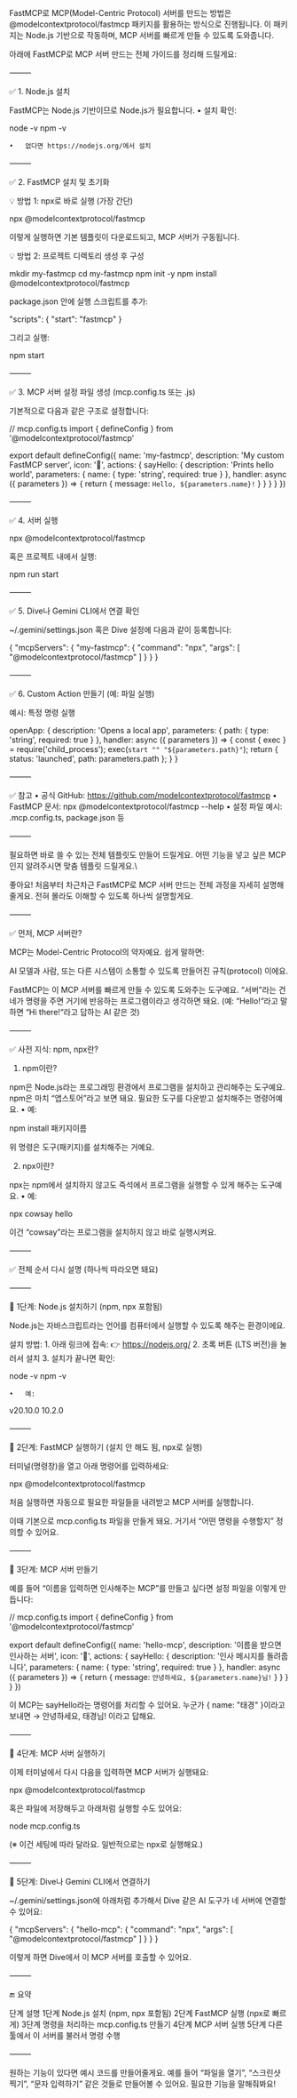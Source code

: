 FastMCP로 MCP(Model-Centric Protocol) 서버를 만드는 방법은 @modelcontextprotocol/fastmcp 패키지를 활용하는 방식으로 진행됩니다. 이 패키지는 Node.js 기반으로 작동하며, MCP 서버를 빠르게 만들 수 있도록 도와줍니다.

아래에 FastMCP로 MCP 서버 만드는 전체 가이드를 정리해 드릴게요:

⸻

✅ 1. Node.js 설치

FastMCP는 Node.js 기반이므로 Node.js가 필요합니다.
	•	설치 확인:

node -v
npm -v


	•	없다면 https://nodejs.org/에서 설치

⸻

✅ 2. FastMCP 설치 및 초기화

💡 방법 1: npx로 바로 실행 (가장 간단)

npx @modelcontextprotocol/fastmcp

이렇게 실행하면 기본 템플릿이 다운로드되고, MCP 서버가 구동됩니다.

💡 방법 2: 프로젝트 디렉토리 생성 후 구성

mkdir my-fastmcp
cd my-fastmcp
npm init -y
npm install @modelcontextprotocol/fastmcp

package.json 안에 실행 스크립트를 추가:

"scripts": {
  "start": "fastmcp"
}

그리고 실행:

npm start


⸻

✅ 3. MCP 서버 설정 파일 생성 (mcp.config.ts 또는 .js)

기본적으로 다음과 같은 구조로 설정합니다:

// mcp.config.ts
import { defineConfig } from '@modelcontextprotocol/fastmcp'

export default defineConfig({
  name: 'my-fastmcp',
  description: 'My custom FastMCP server',
  icon: '🧠',
  actions: {
    sayHello: {
      description: 'Prints hello world',
      parameters: {
        name: { type: 'string', required: true }
      },
      handler: async ({ parameters }) => {
        return { message: `Hello, ${parameters.name}!` }
      }
    }
  }
})


⸻

✅ 4. 서버 실행

npx @modelcontextprotocol/fastmcp

혹은 프로젝트 내에서 실행:

npm run start


⸻

✅ 5. Dive나 Gemini CLI에서 연결 확인

~/.gemini/settings.json 혹은 Dive 설정에 다음과 같이 등록합니다:

{
  "mcpServers": {
    "my-fastmcp": {
      "command": "npx",
      "args": [
        "@modelcontextprotocol/fastmcp"
      ]
    }
  }
}


⸻

✅ 6. Custom Action 만들기 (예: 파일 실행)

예시: 특정 명령 실행

openApp: {
  description: 'Opens a local app',
  parameters: {
    path: { type: 'string', required: true }
  },
  handler: async ({ parameters }) => {
    const { exec } = require('child_process');
    exec(`start "" "${parameters.path}"`);
    return { status: 'launched', path: parameters.path };
  }
}


⸻

✅ 참고
	•	공식 GitHub: https://github.com/modelcontextprotocol/fastmcp
	•	FastMCP 문서: npx @modelcontextprotocol/fastmcp --help
	•	설정 파일 예시: .mcp.config.ts, package.json 등

⸻

필요하면 바로 쓸 수 있는 전체 템플릿도 만들어 드릴게요.
어떤 기능을 넣고 싶은 MCP인지 알려주시면 맞춤 템플릿 드릴게요.\



좋아요! 처음부터 차근차근 FastMCP로 MCP 서버 만드는 전체 과정을 자세히 설명해줄게요.
전혀 몰라도 이해할 수 있도록 하나씩 설명할게요.

⸻

✅ 먼저, MCP 서버란?

MCP는 Model-Centric Protocol의 약자예요. 쉽게 말하면:

AI 모델과 사람, 또는 다른 시스템이 소통할 수 있도록 만들어진 규칙(protocol) 이에요.

FastMCP는 이 MCP 서버를 빠르게 만들 수 있도록 도와주는 도구예요.
“서버”라는 건 네가 명령을 주면 거기에 반응하는 프로그램이라고 생각하면 돼요.
(예: “Hello!“라고 말하면 “Hi there!“라고 답하는 AI 같은 것)

⸻

✅ 사전 지식: npm, npx란?

1. npm이란?

npm은 Node.js라는 프로그래밍 환경에서 프로그램을 설치하고 관리해주는 도구예요.
npm은 마치 “앱스토어”라고 보면 돼요. 필요한 도구를 다운받고 설치해주는 명령어예요.
	•	예:

npm install 패키지이름

위 명령은 도구(패키지)를 설치해주는 거예요.

2. npx이란?

npx는 npm에서 설치하지 않고도 즉석에서 프로그램을 실행할 수 있게 해주는 도구예요.
	•	예:

npx cowsay hello

이건 “cowsay”라는 프로그램을 설치하지 않고 바로 실행시켜요.

⸻

✅ 전체 순서 다시 설명 (하나씩 따라오면 돼요)

⸻

🔷 1단계: Node.js 설치하기 (npm, npx 포함됨)

Node.js는 자바스크립트라는 언어를 컴퓨터에서 실행할 수 있도록 해주는 환경이에요.

설치 방법:
	1.	아래 링크에 접속:
👉 https://nodejs.org/
	2.	초록 버튼 (LTS 버전)을 눌러서 설치
	3.	설치가 끝나면 확인:

node -v
npm -v

	•	예:

v20.10.0
10.2.0



⸻

🔷 2단계: FastMCP 실행하기 (설치 안 해도 됨, npx로 실행)

터미널(명령창)을 열고 아래 명령어를 입력하세요:

npx @modelcontextprotocol/fastmcp

처음 실행하면 자동으로 필요한 파일들을 내려받고 MCP 서버를 실행합니다.

이때 기본으로 mcp.config.ts 파일을 만들게 돼요. 거기서 “어떤 명령을 수행할지” 정의할 수 있어요.

⸻

🔷 3단계: MCP 서버 만들기

예를 들어 “이름을 입력하면 인사해주는 MCP”를 만들고 싶다면 설정 파일을 이렇게 만듭니다:

// mcp.config.ts
import { defineConfig } from '@modelcontextprotocol/fastmcp'

export default defineConfig({
  name: 'hello-mcp',
  description: '이름을 받으면 인사하는 서버',
  icon: '👋',
  actions: {
    sayHello: {
      description: '인사 메시지를 돌려줍니다',
      parameters: {
        name: { type: 'string', required: true }
      },
      handler: async ({ parameters }) => {
        return { message: `안녕하세요, ${parameters.name}님!` }
      }
    }
  }
})

이 MCP는 sayHello라는 명령어를 처리할 수 있어요.
누군가 { name: "태경" }이라고 보내면 → 안녕하세요, 태경님! 이라고 답해요.

⸻

🔷 4단계: MCP 서버 실행하기

이제 터미널에서 다시 다음을 입력하면 MCP 서버가 실행돼요:

npx @modelcontextprotocol/fastmcp

혹은 파일에 저장해두고 아래처럼 실행할 수도 있어요:

node mcp.config.ts

(※ 이건 세팅에 따라 달라요. 일반적으로는 npx로 실행해요.)

⸻

🔷 5단계: Dive나 Gemini CLI에서 연결하기

~/.gemini/settings.json에 아래처럼 추가해서 Dive 같은 AI 도구가 네 서버에 연결할 수 있어요:

{
  "mcpServers": {
    "hello-mcp": {
      "command": "npx",
      "args": [
        "@modelcontextprotocol/fastmcp"
      ]
    }
  }
}

이렇게 하면 Dive에서 이 MCP 서버를 호출할 수 있어요.

⸻

🔚 요약

단계	설명
1단계	Node.js 설치 (npm, npx 포함됨)
2단계	FastMCP 실행 (npx로 빠르게)
3단계	명령을 처리하는 mcp.config.ts 만들기
4단계	MCP 서버 실행
5단계	다른 툴에서 이 서버를 불러서 명령 수행


⸻

원하는 기능이 있다면 예시 코드를 만들어줄게요.
예를 들어 “파일을 열기”, “스크린샷 찍기”, “문자 입력하기” 같은 것들로 만들어볼 수 있어요.
필요한 기능을 말해줘봐요!
